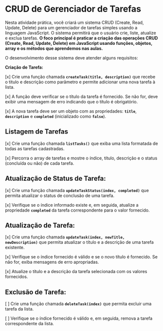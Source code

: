 # CRUD de Gerenciador de Tarefas

Nesta atividade prática, você criará um sistema CRUD (Create, Read, Update, Delete) para um gerenciador de tarefas simples usando a linguagem JavaScript. O sistema permitirá que o usuário crie, liste, atualize e exclua tarefas. **O foco principal é praticar a criação das operações CRUD (Create, Read, Update, Delete) em JavaScript usando funções, objetos, array e os métodos que aprendemos nas aulas.**

O desenvolvimento desse sistema deve atender alguns requisitos:

**Criação de Tarefa:**

[x] Crie uma função chamada **`createTask(title, description)`** que recebe o titulo e descrição como parâmetro e permite adicionar uma nova tarefa à lista.

[x] A função deve verificar se o título da tarefa é fornecido. Se não for, deve exibir uma mensagem de erro indicando que o título é obrigatório.

[x] A nova tarefa deve ser um objeto com as propriedades: **`title`**, **`description`** e **`completed`** (inicializado como **`false`**).

## Listagem de Tarefas

[x] Crie uma função chamada **`listTasks()`** que exiba uma lista formatada de todas as tarefas cadastradas.

[x] Percorra o array de tarefas e mostre o índice, título, descrição e o status (concluída ou não) de cada tarefa.

## Atualização de Status de Tarefa:

[x] Crie uma função chamada **`updateTaskStatus(index, completed)`** que permita atualizar o status de conclusão de uma tarefa.

[x] Verifique se o índice informado existe e, em seguida, atualize a propriedade **`completed`** da tarefa correspondente para o valor fornecido.

## Atualização de Tarefa:

[x] Crie uma função chamada **`updateTask(index, newTitle, newDescription)`** que permita atualizar o título e a descrição de uma tarefa existente.

[x] Verifique se o índice fornecido é válido e se o novo título é fornecido. Se não for, exiba mensagens de erro apropriadas.

[x] Atualize o título e a descrição da tarefa selecionada com os valores fornecidos.

## Exclusão de Tarefa:

[ ] Crie uma função chamada **`deleteTask(index)`** que permita excluir uma tarefa da lista.

[ ] Verifique se o índice fornecido é válido e, em seguida, remova a tarefa correspondente da lista.
